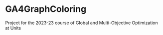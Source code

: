 # GA4GraphColoring
Project for the 2023-23 course of Global and Multi-Objective Optimization at Units
